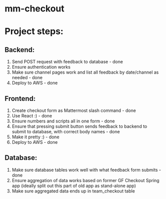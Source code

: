 # mm-checkout

# Project steps:

## Backend: 
1. Send POST request with feedback to database - done
2. Ensure authentication works
3. Make sure channel pages work and list all feedback by date/channel as needed - done
4. Deploy to AWS - done

## Frontend: 
1. Create checkout form as Mattermost slash command - done
2. Use React :) - done
3. Ensure numbers and scripts all in one form - done
4. Ensure that pressing submit button sends feedback to backend to submit to database, with correct body names - done
5. Make it pretty :) - done
6. Deploy to AWS - done

## Database: 
1. Make sure database tables work well with what feedback form submits - done
2. Ensure aggregation of data works based on former GF Checkout Spring app (ideally split out this part of old app as stand-alone app)
3. Make sure aggregated data ends up in team_checkout table 
